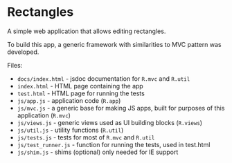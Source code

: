 # Rectangles

A simple web application that allows editing rectangles.

To build this app, a generic framework with similarities to
MVC pattern was developed.

Files:
* `docs/index.html` - jsdoc documentation for `R.mvc` and `R.util`
* `index.html` - HTML page containing the app
* `test.html` - HTML page for running the tests
* `js/app.js` - application code (`R.app`)
* `js/mvc.js` - a generic base for making JS apps,
  built for purposes of this application (`R.mvc`)
* `js/views.js` - generic views
  used as UI building blocks (`R.views`)
* `js/util.js` - utility functions (`R.util`)
* `js/tests.js` - tests for most of `R.mvc` and `R.util`
* `js/test_runner.js` - function for running the tests, used in test.html
* `js/shim.js` - shims (optional) only needed for IE support
